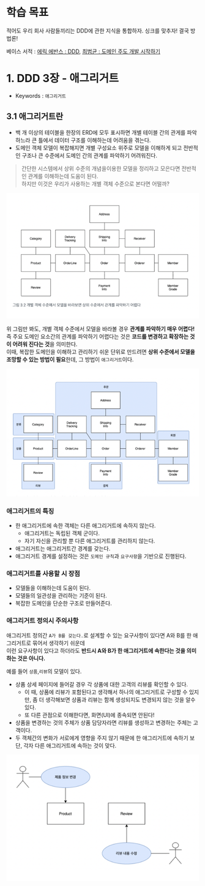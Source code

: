# 학습 목표

적어도 우리 회사 사람들끼리는 DDD에 관한 지식을 통합하자. 싱크를 맞추자! 결국 방법론!

베이스 서적 : [에릭 에반스 : DDD](https://product.kyobobook.co.kr/detail/S000001514402),  [최범균 : 도메인 주도 개발 시작하기](https://product.kyobobook.co.kr/detail/S000001810495)

# 1. DDD 3장 - 애그리거트

- Keywords : `애그리거트`

## 3.1 애그리거트란
- 백 개 이상의 테이블을 한장의 ERD에 모두 표시하면 개별 테이블 간의 관게를 파악하느라 큰 틀에서 데이터 구조를 이해하는데 어려움을 겪는다.
- 도메인 객체 모델이 복잡해지면 개별 구성요소 위주로 모델을 이해하게 되고 전반적인 구조나 큰 수준에서 도메인 간의 관계를 파악하기 어려워진다.
> 간단한 시스템에서 상위 수준의 개념을이용한 모델을 정리하고 모은다면 전반적인 관계를 이해하는데 도움이 된다.<br>
> 하지만 이것은 우리가 사용하는 개별 객체 수준으로 본다면 어떨까?

![img.png](img.png)

위 그림만 봐도, 개별 객체 수준에서 모델을 바라볼 경우 **관계를 파악하기 매우 어렵다!** <br>
즉 주요 도메인 요소간의 관계를 파악하기 어렵다는 것은 **코드를 변경하고 확장하는 것이 어려워 진다는 것**을 의미한다.<br>
이때, 복잡한 도메인을 이해하고 관리하기 쉬운 단위로 만드려면 **상위 수준에서 모델을 조망할 수 있는 방법이 필요**한데, 그 방법이 `애그리거트`이다.<br>

![img_1.png](img_1.png)

### 애그리거트의 특징
- 한 애그리거트에 속한 객체는 다른 애그리거트에 속하지 않는다.
  - 애그리거트는 독립된 객체 군이다.
  - 자기 자신을 관리할 뿐 다른 애그리거트를 관리하지 않는다.
- 애그리거트는 애그리거트간 경계를 갖는다.
- 애그리거트 경계를 설정하는 것은 `도메인 규칙`과 `요구사항`을 기반으로 진행된다.

### 애그리거트를 사용할 시 장점
- 모델들을 이해하는데 도움이 된다.
- 모델들의 일관성을 관리하는 기준이 된다.
- 복잡한 도메인을 단순한 구조로 만들어준다.

### 애그리거트 정의시 주의사항
애그리거트 정의간 `A가 B를 갖는다.`로 설계할 수 있는 요구사항이 있다면 A와 B를 한 애그리거트로 묶어서 생각하기 쉬운데<br>
이런 요구사항이 있다고 하더라도 **반드시 A와 B가 한 애그리거트에 속한다는 것을 의미하는 것은 아니다.**

예를 들어 `상품`,`리뷰`의 모델이 있다.<br>
- 상품 상세 페이지에 들어갈 경우 각 상품에 대한 고객의 리뷰를 확인할 수 있다.
  - 이 때, 상품에 리뷰가 포함된다고 생각해서 하나의 애그리거트로 구성할 수 있지만, 좀 더 생각해보면 상품과 리뷰는 함께 생성되지도 변경되지 않는 것을 알수있다.
  - 또 다른 관점으로 이해한다면, 화면(UI)에 종속되면 안된다!
- 상품을 변경하는 것의 주체가 상품 담당자라면 리뷰를 생성하고 변경하는 주체는 고객이다.
- 두 객체간의 변화가 서로에게 영향을 주지 않기 때문에 한 애그리거트에 속하기 보단, 각자 다른 애그리거트에 속하는 것이 맞다.

![img_2.png](img_2.png)
